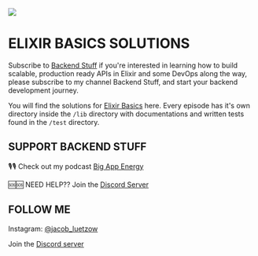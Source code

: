 <img align="center" src="documentation/images/bs_github_readme_banner"/>

# ELIXIR BASICS SOLUTIONS
Subscribe to [Backend Stuff](https://www.youtube.com/channel/UChbS_z6KHQiIu9et38O37eQ) if you're interested in learning how to build scalable, production ready APIs in Elixir and some DevOps along the way, please subscribe to my channel Backend Stuff, and start your backend development journey.

You will find the solutions for [Elixir Basics](https://youtube.com/playlist?list=PL2Rv8vpZJz4w7Sm9STyZvoY0JAKUk_JOB) here.  Every episode has it's own directory inside the `/lib` directory with documentations and written tests found in the `/test` directory.


## SUPPORT BACKEND STUFF
🎙🎙 Check out my podcast [Big App Energy](https://www.hiredgunapps.com/podcast)

🆘🆘 NEED HELP?? Join the [Discord Server](https://discord.gg/HcnjPsWATg)


## FOLLOW ME
Instagram: [@jacob_luetzow](https://www.instagram.com/jacob_luetzow/)

Join the [Discord server](https://discord.gg/HcnjPsWATg)

